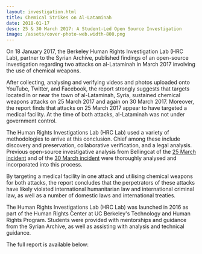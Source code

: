```yaml
---
layout: investigation.html
title: Chemical Strikes on Al-Lataminah
date: 2018-01-17
desc: 25 & 30 March 2017: A Student-Led Open Source Investigation
image: /assets/cover-photo-web.width-800.png
---
```

On 18 January 2017, the Berkeley Human Rights Investigation Lab (HRC Lab), partner to the Syrian Archive, published findings of an open-source investigation regarding two attacks on al-Lataminah in March 2017 involving the use of chemical weapons.

After collecting, analysing and verifying videos and photos uploaded onto YouTube, Twitter, and Facebook, the report strongly suggests that targets located in or near the town of al-Lataminah, Syria, sustained chemical weapons attacks on 25 March 2017 and again on 30 March 2017. Moreover, the report finds that attacks on 25 March 2017 appear to have targeted a medical facility. At the time of both attacks, al-Lataminah was not under government control.

The Human Rights Investigations Lab (HRC Lab) used a variety of methodologies to arrive at this conclusion. Chief among these include discovery and preservation, collaborative verification, and a legal analysis. Previous open-source investigative analysis from Bellingcat of the [25 March incident](https://www.bellingcat.com/news/mena/2017/10/09/summary-open-source-evidence-march-25th-2017-chlorine-attack-al-lataminah-hama/) and of the [30 March incident](https://www.bellingcat.com/news/mena/2017/10/26/investigating-march-30-2017-sarin-attack-al-lataminah/) were thoroughly analysed and incorporated into this process.

By targeting a medical facility in one attack and utilising chemical weapons for both attacks, the report concludes that the perpetrators of these attacks have likely violated international humanitarian law and international criminal law, as well as a number of domestic laws and international treaties.

The Human Rights Investigations Lab (HRC Lab) was launched in 2016 as part of the Human Rights Center at UC Berkeley's Technology and Human Rights Program. Students were provided with mentorships and guidance from the Syrian Archive, as well as assisting with analysis and technical guidance.

The full report is available below:
